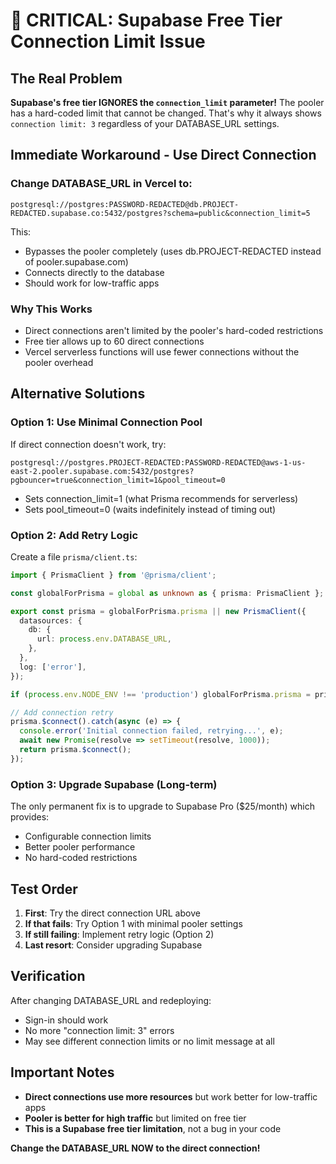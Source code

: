# 🚨 CRITICAL: Supabase Free Tier Connection Limit Issue

## The Real Problem
**Supabase's free tier IGNORES the `connection_limit` parameter!** The pooler has a hard-coded limit that cannot be changed. That's why it always shows `connection limit: 3` regardless of your DATABASE_URL settings.

## Immediate Workaround - Use Direct Connection

### Change DATABASE_URL in Vercel to:
```
postgresql://postgres:PASSWORD-REDACTED@db.PROJECT-REDACTED.supabase.co:5432/postgres?schema=public&connection_limit=5
```

This:
- Bypasses the pooler completely (uses db.PROJECT-REDACTED instead of pooler.supabase.com)
- Connects directly to the database
- Should work for low-traffic apps

### Why This Works
- Direct connections aren't limited by the pooler's hard-coded restrictions
- Free tier allows up to 60 direct connections
- Vercel serverless functions will use fewer connections without the pooler overhead

## Alternative Solutions

### Option 1: Use Minimal Connection Pool
If direct connection doesn't work, try:
```
postgresql://postgres.PROJECT-REDACTED:PASSWORD-REDACTED@aws-1-us-east-2.pooler.supabase.com:5432/postgres?pgbouncer=true&connection_limit=1&pool_timeout=0
```
- Sets connection_limit=1 (what Prisma recommends for serverless)
- Sets pool_timeout=0 (waits indefinitely instead of timing out)

### Option 2: Add Retry Logic
Create a file `prisma/client.ts`:
```typescript
import { PrismaClient } from '@prisma/client';

const globalForPrisma = global as unknown as { prisma: PrismaClient };

export const prisma = globalForPrisma.prisma || new PrismaClient({
  datasources: {
    db: {
      url: process.env.DATABASE_URL,
    },
  },
  log: ['error'],
});

if (process.env.NODE_ENV !== 'production') globalForPrisma.prisma = prisma;

// Add connection retry
prisma.$connect().catch(async (e) => {
  console.error('Initial connection failed, retrying...', e);
  await new Promise(resolve => setTimeout(resolve, 1000));
  return prisma.$connect();
});
```

### Option 3: Upgrade Supabase (Long-term)
The only permanent fix is to upgrade to Supabase Pro ($25/month) which provides:
- Configurable connection limits
- Better pooler performance
- No hard-coded restrictions

## Test Order

1. **First**: Try the direct connection URL above
2. **If that fails**: Try Option 1 with minimal pooler settings
3. **If still failing**: Implement retry logic (Option 2)
4. **Last resort**: Consider upgrading Supabase

## Verification

After changing DATABASE_URL and redeploying:
- Sign-in should work
- No more "connection limit: 3" errors
- May see different connection limits or no limit message at all

## Important Notes

- **Direct connections use more resources** but work better for low-traffic apps
- **Pooler is better for high traffic** but limited on free tier
- **This is a Supabase free tier limitation**, not a bug in your code

**Change the DATABASE_URL NOW to the direct connection!**
